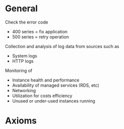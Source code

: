 # General
Check the error code
* 400 series = fix application
* 500 series = retry operation

Collection and analysis of log data from sources such as
* System logs
* HTTP logs

Monitoring of
* Instance health and performance
* Availability of managed services (RDS, etc)
* Networking
* Utilization for costs efficiency
* Unused or under-used instances running


# Axioms